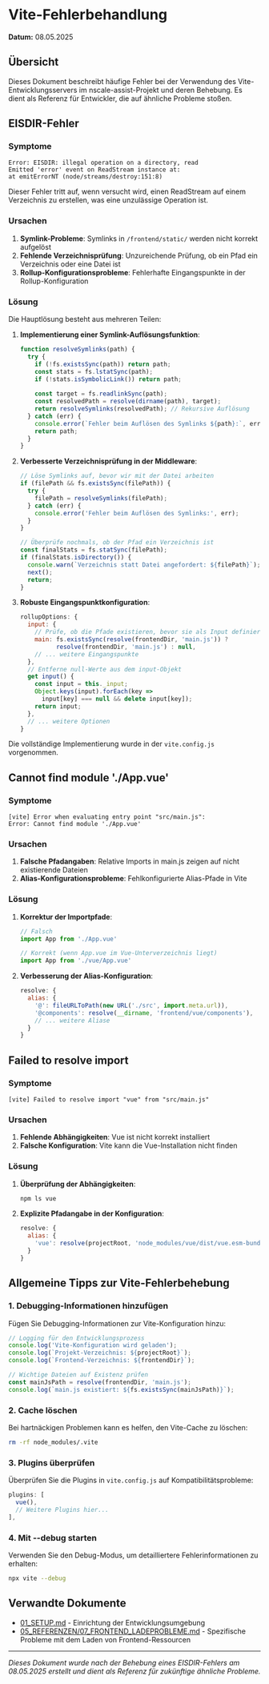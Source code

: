 # Vite-Fehlerbehandlung

**Datum:** 08.05.2025

## Übersicht

Dieses Dokument beschreibt häufige Fehler bei der Verwendung des Vite-Entwicklungsservers im nscale-assist-Projekt und deren Behebung. Es dient als Referenz für Entwickler, die auf ähnliche Probleme stoßen.

## EISDIR-Fehler

### Symptome

```
Error: EISDIR: illegal operation on a directory, read
Emitted 'error' event on ReadStream instance at:
at emitErrorNT (node/streams/destroy:151:8)
```

Dieser Fehler tritt auf, wenn versucht wird, einen ReadStream auf einem Verzeichnis zu erstellen, was eine unzulässige Operation ist.

### Ursachen

1. **Symlink-Probleme**: Symlinks in `/frontend/static/` werden nicht korrekt aufgelöst
2. **Fehlende Verzeichnisprüfung**: Unzureichende Prüfung, ob ein Pfad ein Verzeichnis oder eine Datei ist
3. **Rollup-Konfigurationsprobleme**: Fehlerhafte Eingangspunkte in der Rollup-Konfiguration

### Lösung

Die Hauptlösung besteht aus mehreren Teilen:

1. **Implementierung einer Symlink-Auflösungsfunktion**:
   ```javascript
   function resolveSymlinks(path) {
     try {
       if (!fs.existsSync(path)) return path;
       const stats = fs.lstatSync(path);
       if (!stats.isSymbolicLink()) return path;
       
       const target = fs.readlinkSync(path);
       const resolvedPath = resolve(dirname(path), target);
       return resolveSymlinks(resolvedPath); // Rekursive Auflösung
     } catch (err) {
       console.error(`Fehler beim Auflösen des Symlinks ${path}:`, err);
       return path;
     }
   }
   ```

2. **Verbesserte Verzeichnisprüfung in der Middleware**:
   ```javascript
   // Löse Symlinks auf, bevor wir mit der Datei arbeiten
   if (filePath && fs.existsSync(filePath)) {
     try {
       filePath = resolveSymlinks(filePath);
     } catch (err) {
       console.error('Fehler beim Auflösen des Symlinks:', err);
     }
   }
   
   // Überprüfe nochmals, ob der Pfad ein Verzeichnis ist
   const finalStats = fs.statSync(filePath);
   if (finalStats.isDirectory()) {
     console.warn(`Verzeichnis statt Datei angefordert: ${filePath}`);
     next();
     return;
   }
   ```

3. **Robuste Eingangspunktkonfiguration**:
   ```javascript
   rollupOptions: {
     input: {
       // Prüfe, ob die Pfade existieren, bevor sie als Input definiert werden
       main: fs.existsSync(resolve(frontendDir, 'main.js')) ? 
             resolve(frontendDir, 'main.js') : null,
       // ... weitere Eingangspunkte
     },
     // Entferne null-Werte aus dem input-Objekt
     get input() {
       const input = this._input;
       Object.keys(input).forEach(key => 
         input[key] === null && delete input[key]);
       return input;
     },
     // ... weitere Optionen
   }
   ```

Die vollständige Implementierung wurde in der `vite.config.js` vorgenommen.

## Cannot find module './App.vue'

### Symptome

```
[vite] Error when evaluating entry point "src/main.js":
Error: Cannot find module './App.vue'
```

### Ursachen

1. **Falsche Pfadangaben**: Relative Imports in main.js zeigen auf nicht existierende Dateien
2. **Alias-Konfigurationsprobleme**: Fehlkonfigurierte Alias-Pfade in Vite

### Lösung

1. **Korrektur der Importpfade**:
   ```javascript
   // Falsch
   import App from './App.vue'
   
   // Korrekt (wenn App.vue im Vue-Unterverzeichnis liegt)
   import App from './vue/App.vue'
   ```

2. **Verbesserung der Alias-Konfiguration**:
   ```javascript
   resolve: {
     alias: {
       '@': fileURLToPath(new URL('./src', import.meta.url)),
       '@components': resolve(__dirname, 'frontend/vue/components'),
       // ... weitere Aliase
     }
   }
   ```

## Failed to resolve import

### Symptome

```
[vite] Failed to resolve import "vue" from "src/main.js"
```

### Ursachen

1. **Fehlende Abhängigkeiten**: Vue ist nicht korrekt installiert
2. **Falsche Konfiguration**: Vite kann die Vue-Installation nicht finden

### Lösung

1. **Überprüfung der Abhängigkeiten**:
   ```bash
   npm ls vue
   ```

2. **Explizite Pfadangabe in der Konfiguration**:
   ```javascript
   resolve: {
     alias: {
       'vue': resolve(projectRoot, 'node_modules/vue/dist/vue.esm-bundler.js'),
     }
   }
   ```

## Allgemeine Tipps zur Vite-Fehlerbehebung

### 1. Debugging-Informationen hinzufügen

Fügen Sie Debugging-Informationen zur Vite-Konfiguration hinzu:

```javascript
// Logging für den Entwicklungsprozess
console.log('Vite-Konfiguration wird geladen');
console.log(`Projekt-Verzeichnis: ${projectRoot}`);
console.log(`Frontend-Verzeichnis: ${frontendDir}`);

// Wichtige Dateien auf Existenz prüfen
const mainJsPath = resolve(frontendDir, 'main.js');
console.log(`main.js existiert: ${fs.existsSync(mainJsPath)}`);
```

### 2. Cache löschen

Bei hartnäckigen Problemen kann es helfen, den Vite-Cache zu löschen:

```bash
rm -rf node_modules/.vite
```

### 3. Plugins überprüfen

Überprüfen Sie die Plugins in `vite.config.js` auf Kompatibilitätsprobleme:

```javascript
plugins: [
  vue(),
  // Weitere Plugins hier...
],
```

### 4. Mit --debug starten

Verwenden Sie den Debug-Modus, um detailliertere Fehlerinformationen zu erhalten:

```bash
npx vite --debug
```

## Verwandte Dokumente

- [01_SETUP.md](./01_SETUP.md) - Einrichtung der Entwicklungsumgebung
- [05_REFERENZEN/07_FRONTEND_LADEPROBLEME.md](../05_REFERENZEN/07_FRONTEND_LADEPROBLEME.md) - Spezifische Probleme mit dem Laden von Frontend-Ressourcen

---

*Dieses Dokument wurde nach der Behebung eines EISDIR-Fehlers am 08.05.2025 erstellt und dient als Referenz für zukünftige ähnliche Probleme.*